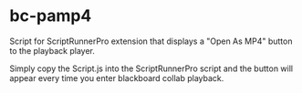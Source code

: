 # bc-pamp4
Script for ScriptRunnerPro extension that displays a "Open As MP4" button to the playback player.

Simply copy the Script.js into the ScriptRunnerPro script and the button will appear every time you enter blackboard collab playback.
